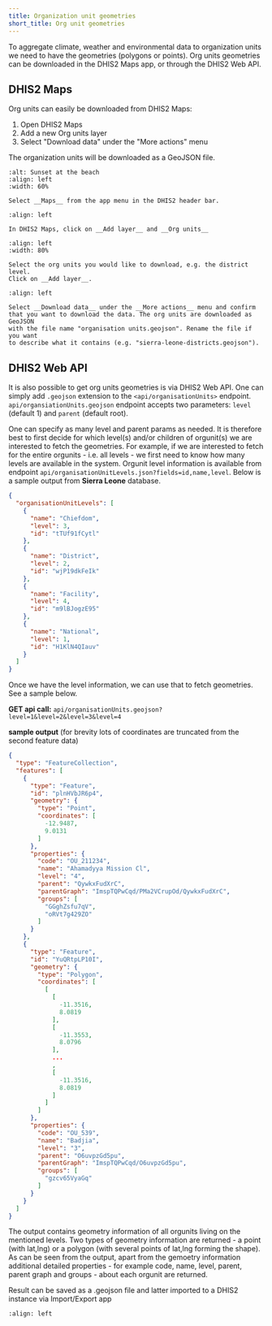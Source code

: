 ```yaml
---
title: Organization unit geometries
short_title: Org unit geometries
---
```


To aggregate climate, weather and environmental data to organization units
we need to have the geometries (polygons or points). Org units geometries
can be downloaded in the DHIS2 Maps app, or through the DHIS2 Web API.

## DHIS2 Maps

Org units can easily be downloaded from DHIS2 Maps:

1. Open DHIS2 Maps
2. Add a new Org units layer
3. Select "Download data" under the "More actions" menu

The organization units will be downloaded as a GeoJSON file.

```{figure} images/maps-geojson-download-1.png
:alt: Sunset at the beach
:align: left
:width: 60%

Select __Maps__ from the app menu in the DHIS2 header bar.
```

```{figure} images/maps-geojson-download-2.png
:align: left

In DHIS2 Maps, click on __Add layer__ and __Org units__
```

```{figure} images/maps-geojson-download-3.png
:align: left
:width: 80%

Select the org units you would like to download, e.g. the district level.
Click on __Add layer__.
```

```{figure} images/maps-geojson-download-4.png
:align: left

Select __Download data__ under the __More actions__ menu and confirm
that you want to download the data. The org units are downloaded as GeoJSON
with the file name "organisation units.geojson". Rename the file if you want
to describe what it contains (e.g. "sierra-leone-districts.geojson").
```

## DHIS2 Web API

It is also possible to get org units geometries is via DHIS2 Web API. One can simply add ```.geojson``` extension to the ```<api/organisationUnits>``` endpoint. ```api/organsiationUnits.geojson``` endpoint accepts two parameters: ```level``` (default 1) and ```parent``` (default root). 

One can specify as many level and parent params as needed. It is therefore best to first decide for which level(s) and/or children of orgunit(s) we are interested to fetch the geometries. For example, if we are interested to fetch for the entire orgunits - i.e. all levels - we first need to know how many levels are available in the system. Orgunit level information is available from endpoint ```api/organisationUnitLevels.json?fields=id,name,level```. Below is a sample output from **Sierra Leone** database.
```json
{
  "organisationUnitLevels": [
    {
      "name": "Chiefdom",
      "level": 3,
      "id": "tTUf91fCytl"
    },
    {
      "name": "District",
      "level": 2,
      "id": "wjP19dkFeIk"
    },
    {
      "name": "Facility",
      "level": 4,
      "id": "m9lBJogzE95"
    },
    {
      "name": "National",
      "level": 1,
      "id": "H1KlN4QIauv"
    }
  ]
}
```

Once we have the level information, we can use that to fetch geometries. See a sample below.

**GET api call:** ```api/organisationUnits.geojson?level=1&level=2&level=3&level=4```

**sample output** (for brevity lots of coordinates are truncated from the second feature data)
```json
{
  "type": "FeatureCollection",
  "features": [
    {
      "type": "Feature",
      "id": "plnHVbJR6p4",
      "geometry": {
        "type": "Point",
        "coordinates": [
          -12.9487,
          9.0131
        ]
      },
      "properties": {
        "code": "OU_211234",
        "name": "Ahamadyya Mission Cl",
        "level": "4",
        "parent": "QywkxFudXrC",
        "parentGraph": "ImspTQPwCqd/PMa2VCrupOd/QywkxFudXrC",
        "groups": [
          "GGghZsfu7qV",
          "oRVt7g429ZO"
        ]
      }
    },
    {
      "type": "Feature",
      "id": "YuQRtpLP10I",
      "geometry": {
        "type": "Polygon",
        "coordinates": [
          [
            [
              -11.3516,
              8.0819
            ],
            [
              -11.3553,
              8.0796
            ],
            ...
            ,
            [
              -11.3516,
              8.0819
            ]
          ]
        ]
      },
      "properties": {
        "code": "OU_539",
        "name": "Badjia",
        "level": "3",
        "parent": "O6uvpzGd5pu",
        "parentGraph": "ImspTQPwCqd/O6uvpzGd5pu",
        "groups": [
          "gzcv65VyaGq"
        ]
      }
    }
  ]
}
```
The output contains geometry information of all orgunits living on the mentioned levels. Two types of geometry information are returned - a point (with lat,lng) or a polygon (with several points of lat,lng forming the shape). As can be seen from the output, apart from the gemoetry information additional detailed properties - for example code, name, level, parent, parent graph and groups - about each orgunit are returned.

Result can be saved as a .geojson file and latter imported to a DHIS2 instance via Import/Export app 
```{figure} images/geometry-import-app.png
:align: left
```